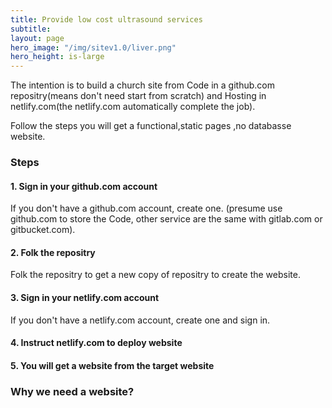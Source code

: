 ```yaml
---
title: Provide low cost ultrasound services
subtitle: 
layout: page
hero_image: "/img/sitev1.0/liver.png"
hero_height: is-large
---
```


The intention is to build a church site from Code in a github.com repositry(means don't need start from scratch) and Hosting in netlify.com(the netlify.com automatically complete the job). 

Follow the steps you will get a functional,static pages ,no databasse website.

### Steps

#### 1. Sign in your github.com account

If you don't have a github.com account, create one. (presume use github.com to store the Code, other service are the same with gitlab.com or gitbucket.com).

#### 2. Folk the repositry

Folk the repositry to get a new copy of repositry to create the website.

#### 3. Sign in your netlify.com account

If you don't have a netlify.com account, create one and sign in.

#### 4. Instruct netlify.com to deploy website

#### 5. You will get a website from the target website

### Why we need a website?
